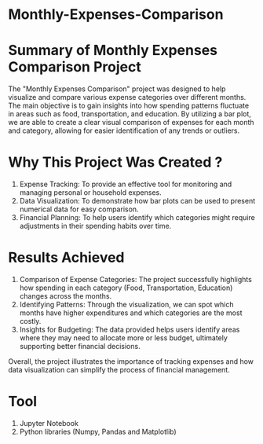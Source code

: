 # Monthly-Expenses-Comparison
# Summary of Monthly Expenses Comparison Project

The "Monthly Expenses Comparison" project was designed to help visualize and compare 
various expense categories over different months. The main objective is to gain insights 
into how spending patterns fluctuate in areas such as food, transportation, and education. 
By utilizing a bar plot, we are able to create a clear visual comparison of expenses for each 
month and category, allowing for easier identification of any trends or outliers.

# Why This Project Was Created ?
1. Expense Tracking: To provide an effective tool for monitoring and managing personal or household expenses.
2. Data Visualization: To demonstrate how bar plots can be used to present numerical data for easy comparison.
3. Financial Planning: To help users identify which categories might require adjustments in their spending habits over time.

# Results Achieved
1. Comparison of Expense Categories: The project successfully highlights how spending 
in each category (Food, Transportation, Education) changes across the months. 
2. Identifying Patterns: Through the visualization, we can spot which months have higher 
expenditures and which categories are the most costly.
3. Insights for Budgeting: The data provided helps users identify areas where they may 
need to allocate more or less budget, ultimately supporting better financial decisions.

Overall, the project illustrates the importance of tracking expenses and how data visualization 
can simplify the process of financial management.

# Tool

1. Jupyter Notebook
2. Python libraries (Numpy, Pandas and Matplotlib) 
